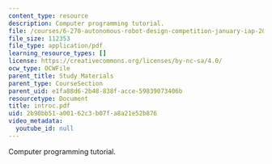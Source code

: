```yaml
---
content_type: resource
description: Computer programming tutorial.
file: /courses/6-270-autonomous-robot-design-competition-january-iap-2005/2b90bb51a00162c3b07fa8a21e52b876_introc.pdf
file_size: 112353
file_type: application/pdf
learning_resource_types: []
license: https://creativecommons.org/licenses/by-nc-sa/4.0/
ocw_type: OCWFile
parent_title: Study Materials
parent_type: CourseSection
parent_uid: e1fa88d6-2b48-838f-acce-59839073406b
resourcetype: Document
title: introc.pdf
uid: 2b90bb51-a001-62c3-b07f-a8a21e52b876
video_metadata:
  youtube_id: null
---
```

Computer programming tutorial.